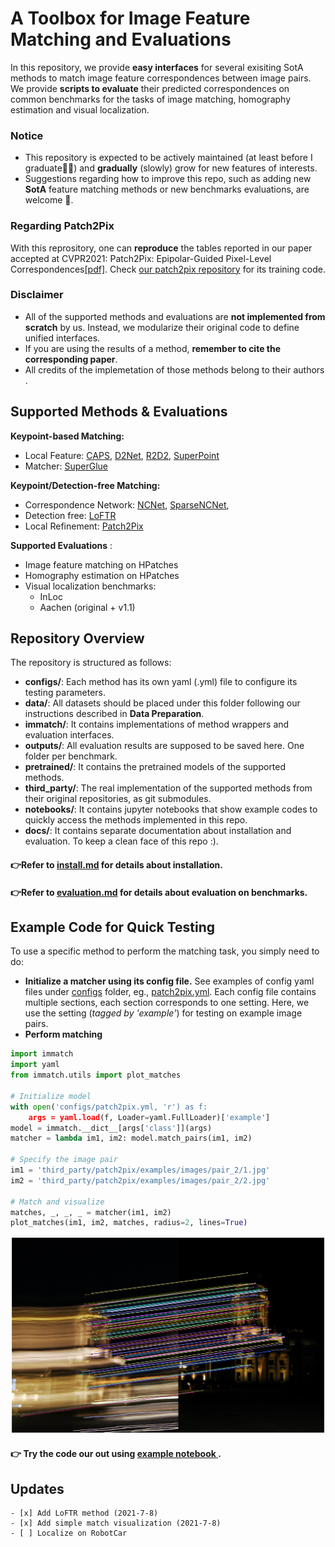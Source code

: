 # A Toolbox for Image Feature Matching and Evaluations 
In this repository, we provide **easy interfaces** for several exisiting SotA methods to match image feature correspondences between image pairs.
We provide **scripts to evaluate** their predicted correspondences on common benchmarks for the tasks of image matching, homography estimation and visual localization.

### Notice
- This repository is expected to be actively maintained  (at least before I graduate🤣🤣)  and **gradually** (slowly) grow for new features of interests.
- Suggestions regarding how to improve this repo, such as adding new **SotA** feature matching methods or  new benchmarks evaluations, are welcome 👏.

### Regarding Patch2Pix
With this reprository, one can **reproduce** the tables reported in our  paper accepted at CVPR2021: Patch2Pix: Epipolar-Guided Pixel-Level Correspondences[[pdf]](https://arxiv.org/abs/2012.01909).  Check [our patch2pix repository](https://github.com/GrumpyZhou/patch2pix) for its training code.

###  Disclaimer 
-  All of the supported methods and evaluations are **not implemented from scratch**  by us.  Instead, we modularize their original code to define unified interfaces.
- If you are using the results of a method, **remember to cite the corresponding paper**.
 - All credits of the implemetation of those methods  belong to their authors .

## Supported Methods & Evaluations 
**Keypoint-based Matching:**
 - Local Feature:
[CAPS](https://arxiv.org/abs/2004.13324), [D2Net](https://arxiv.org/abs/1905.03561),  [R2D2](https://arxiv.org/abs/1906.06195), [SuperPoint](https://arxiv.org/abs/1712.07629)
 - Matcher: [SuperGlue](https://arxiv.org/abs/1911.11763)

**Keypoint/Detection-free Matching:**

 - Correspondence Network:  [NCNet](https://arxiv.org/abs/1810.10510),  [SparseNCNet](https://arxiv.org/pdf/2004.10566.pdf),
 -  Detection free: [LoFTR](https://zju3dv.github.io/loftr/)
- Local Refinement: [Patch2Pix](https://arxiv.org/abs/2012.01909)

**Supported Evaluations** :
- Image feature matching on HPatches
- Homography estimation on HPatches
- Visual localization benchmarks: 
	- InLoc
	- Aachen (original + v1.1)

## Repository Overview
The repository is structured as follows:
 - **configs/**: Each method has its own yaml (.yml) file to configure its testing parameters. 
 - **data/**: All datasets should be placed under this folder following our instructions described in **Data Preparation**.
 - **immatch/**: It contains implementations of method wrappers  and evaluation interfaces.
 - **outputs/**: All evaluation results are supposed to be saved here. One folder per benchmark.
 - **pretrained/**: It contains the pretrained models of the supported methods. 
 - **third_party/**: The real implementation of the supported methods from their original repositories, as git submodules.
 - **notebooks/**: It contains jupyter notebooks that show example codes to quickly access the methods implemented in this repo. 
 - **docs/**: It contains separate documentation  about installation and evaluation. To keep a clean face of this repo :).

#### 👉Refer to [install.md](docs/install.md) for details about installation.
#### 👉Refer to [evaluation.md](docs/evaluation.md) for details about evaluation on benchmarks.

## Example Code for Quick Testing
To use a specific method to perform the matching task, you simply need to do:
-  **Initialize a matcher using its config file.**  See examples of config yaml files under [configs](configs/) folder, eg., [patch2pix.yml](configs/patch2pix.yml).  Each config file contains multiple sections, each section corresponds to one setting. Here, we use the setting (*tagged by 'example'*) for testing on example image pairs.
- **Perform matching**
```python
import immatch
import yaml
from immatch.utils import plot_matches

# Initialize model
with open('configs/patch2pix.yml, 'r') as f:
    args = yaml.load(f, Loader=yaml.FullLoader)['example']
model = immatch.__dict__[args['class']](args)
matcher = lambda im1, im2: model.match_pairs(im1, im2)

# Specify the image pair
im1 = 'third_party/patch2pix/examples/images/pair_2/1.jpg'
im2 = 'third_party/patch2pix/examples/images/pair_2/2.jpg'

# Match and visualize
matches, _, _, _ = matcher(im1, im2)    
plot_matches(im1, im2, matches, radius=2, lines=True)
```
![example matches](docs/patch2pix_example_matches.png)

#### 👉 Try the code our out using [example notebook ](notebooks/visualize_matches_on_example_pairs.ipynb).


## 	Updates
```
- [x] Add LoFTR method (2021-7-8)
- [x] Add simple match visualization (2021-7-8)
- [ ] Localize on RobotCar 
```